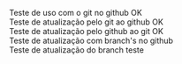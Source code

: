 Teste de uso com o git no github OK <br>
Teste de atualização pelo git ao github OK <br>
Teste de atualização pelo github ao git OK <br>
Teste de atualização com branch's no github <br>
Teste de atualização do branch teste <br>
